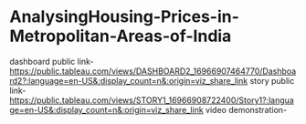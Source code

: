# AnalysingHousing-Prices-in-Metropolitan-Areas-of-India


 dashboard public link-https://public.tableau.com/views/DASHBOARD2_16966907464770/Dashboard2?:language=en-US&:display_count=n&:origin=viz_share_link
 story public link-https://public.tableau.com/views/STORY1_16966908722400/Story1?:language=en-US&:display_count=n&:origin=viz_share_link
 video demonstration-
